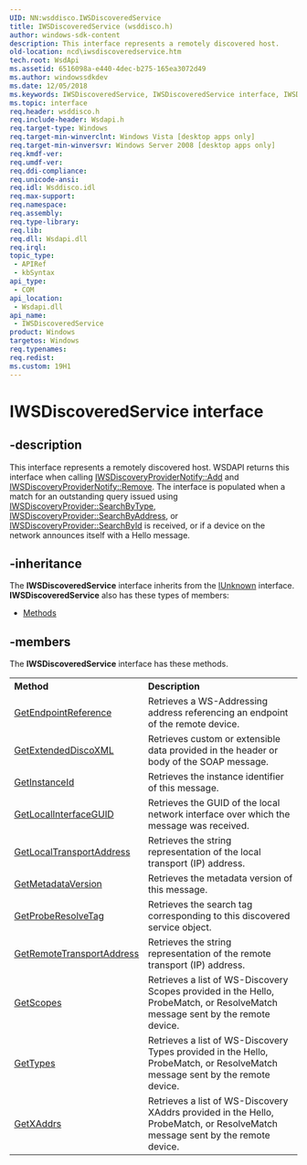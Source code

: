 ```yaml
---
UID: NN:wsddisco.IWSDiscoveredService
title: IWSDiscoveredService (wsddisco.h)
author: windows-sdk-content
description: This interface represents a remotely discovered host.
old-location: ncd\iwsdiscoveredservice.htm
tech.root: WsdApi
ms.assetid: 6516098a-e440-4dec-b275-165ea3072d49
ms.author: windowssdkdev
ms.date: 12/05/2018
ms.keywords: IWSDiscoveredService, IWSDiscoveredService interface, IWSDiscoveredService interface,described, ncd.iwsdiscoveredservice, wsddisco/IWSDiscoveredService
ms.topic: interface
req.header: wsddisco.h
req.include-header: Wsdapi.h
req.target-type: Windows
req.target-min-winverclnt: Windows Vista [desktop apps only]
req.target-min-winversvr: Windows Server 2008 [desktop apps only]
req.kmdf-ver: 
req.umdf-ver: 
req.ddi-compliance: 
req.unicode-ansi: 
req.idl: Wsddisco.idl
req.max-support: 
req.namespace: 
req.assembly: 
req.type-library: 
req.lib: 
req.dll: Wsdapi.dll
req.irql: 
topic_type:
 - APIRef
 - kbSyntax
api_type:
 - COM
api_location:
 - Wsdapi.dll
api_name:
 - IWSDiscoveredService
product: Windows
targetos: Windows
req.typenames: 
req.redist: 
ms.custom: 19H1
---
```


# IWSDiscoveredService interface


## -description


This interface represents a remotely discovered host.  WSDAPI returns this interface when calling  <a href="https://msdn.microsoft.com/4e36157f-444d-4e59-bc30-c6def9c51cea">IWSDiscoveryProviderNotify::Add</a> and <a href="https://msdn.microsoft.com/776fc1d5-9dfe-445f-9af6-36faf971bf37">IWSDiscoveryProviderNotify::Remove</a>. The interface is populated when a match for an outstanding query issued using <a href="https://msdn.microsoft.com/bb1f2822-4d5d-4156-99e3-5a4528474953">IWSDiscoveryProvider::SearchByType</a>, <a href="https://msdn.microsoft.com/64493841-0715-4bae-a416-aca9945b2420">IWSDiscoveryProvider::SearchByAddress</a>, or <a href="https://msdn.microsoft.com/78ae714a-1ee3-46eb-b3d6-ff46bf8974ab">IWSDiscoveryProvider::SearchById</a> is received, or if a device on the network announces itself with a Hello message.


## -inheritance

The <b xmlns:loc="http://microsoft.com/wdcml/l10n">IWSDiscoveredService</b> interface inherits from the <a href="https://msdn.microsoft.com/33f1d79a-33fc-4ce5-a372-e08bda378332">IUnknown</a> interface. <b>IWSDiscoveredService</b> also has these types of members:
<ul>
<li><a href="https://docs.microsoft.com/">Methods</a></li>
</ul>

## -members

The <b>IWSDiscoveredService</b> interface has these methods.
<table class="members" id="memberListMethods">
<tr>
<th align="left" width="37%">Method</th>
<th align="left" width="63%">Description</th>
</tr>
<tr data="declared;">
<td align="left" width="37%">
<a href="https://msdn.microsoft.com/656ff77d-765e-4c30-8e5d-560d121dc368">GetEndpointReference</a>
</td>
<td align="left" width="63%">
Retrieves a WS-Addressing address referencing an endpoint of the remote device.

</td>
</tr>
<tr data="declared;">
<td align="left" width="37%">
<a href="https://msdn.microsoft.com/6ca12b1b-4adf-4c54-90b5-ab5286af9252">GetExtendedDiscoXML</a>
</td>
<td align="left" width="63%">
Retrieves custom or extensible data provided in the header or body of the SOAP message.

</td>
</tr>
<tr data="declared;">
<td align="left" width="37%">
<a href="https://msdn.microsoft.com/993f4ef1-ff13-4454-b22f-29c9628da5e0">GetInstanceId</a>
</td>
<td align="left" width="63%">
Retrieves the instance identifier of this message.

</td>
</tr>
<tr data="declared;">
<td align="left" width="37%">
<a href="https://msdn.microsoft.com/9c66bda4-d21c-443f-a9b0-e05485306bde">GetLocalInterfaceGUID</a>
</td>
<td align="left" width="63%">
Retrieves the GUID of the local network interface over which the message was received.

</td>
</tr>
<tr data="declared;">
<td align="left" width="37%">
<a href="https://msdn.microsoft.com/a7127ce7-175f-463e-8d54-0c637639a108">GetLocalTransportAddress</a>
</td>
<td align="left" width="63%">
Retrieves the string representation of the local transport (IP) address.


</td>
</tr>
<tr data="declared;">
<td align="left" width="37%">
<a href="https://msdn.microsoft.com/ce0d463e-6455-48cc-b01f-6aa93fd628b6">GetMetadataVersion</a>
</td>
<td align="left" width="63%">
Retrieves the metadata version of this message.

</td>
</tr>
<tr data="declared;">
<td align="left" width="37%">
<a href="https://msdn.microsoft.com/80c22d39-0197-4e4d-b47e-e04ae90716f9">GetProbeResolveTag</a>
</td>
<td align="left" width="63%">
Retrieves the search tag corresponding to this discovered service object.

</td>
</tr>
<tr data="declared;">
<td align="left" width="37%">
<a href="https://msdn.microsoft.com/15376e12-fd7c-4cf5-a950-bf492392afa3">GetRemoteTransportAddress</a>
</td>
<td align="left" width="63%">
Retrieves the string representation of the remote transport (IP) address.


</td>
</tr>
<tr data="declared;">
<td align="left" width="37%">
<a href="https://msdn.microsoft.com/9b389ba3-9cc1-4bc2-949a-e7103378cbcc">GetScopes</a>
</td>
<td align="left" width="63%">
Retrieves a list of WS-Discovery Scopes provided in the Hello, ProbeMatch, or ResolveMatch message sent by the remote device.

</td>
</tr>
<tr data="declared;">
<td align="left" width="37%">
<a href="https://msdn.microsoft.com/fda4def4-4c1d-49a7-bfc1-56ff744a7a9d">GetTypes</a>
</td>
<td align="left" width="63%">
Retrieves a list of WS-Discovery Types provided in the Hello, ProbeMatch, or ResolveMatch message sent by the remote device.

</td>
</tr>
<tr data="declared;">
<td align="left" width="37%">
<a href="https://msdn.microsoft.com/a861374e-fee4-486b-8e23-f4a4a8203b28">GetXAddrs</a>
</td>
<td align="left" width="63%">
Retrieves a list of WS-Discovery XAddrs provided in the Hello, ProbeMatch, or ResolveMatch message sent by the remote device.

</td>
</tr>
</table> 

